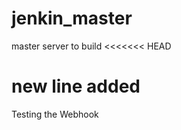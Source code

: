 # jenkin_master



master server to build
<<<<<<< HEAD


new line added
=======
Testing the Webhook
